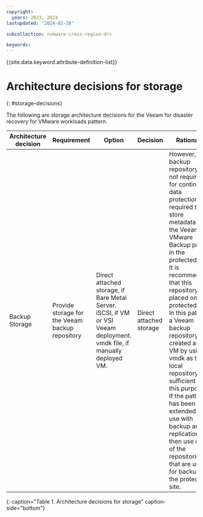 ```yaml
---
copyright:
  years: 2023, 2024
lastupdated: "2024-02-28"

subcollection: <vmware-cross-region-dr>

keywords:
---
```

{{site.data.keyword.attribute-definition-list}}

# Architecture decisions for storage
{: #storage-decisions}

The following are storage architecture decisions for the Veeam for disaster recovery for VMware workloads pattern.

| **Architecture decision** | **Requirement**                           | **Option**                                                                                                          | **Decision**      | **Rationale**                                                                                                                                                                                                                                                                                                                                                                                                                                                                                                                |
| ------------------------------- | ----------------------------------------------- | ------------------------------------------------------------------------------------------------------------------------- | ----------------------- | ---------------------------------------------------------------------------------------------------------------------------------------------------------------------------------------------------------------------------------------------------------------------------------------------------------------------------------------------------------------------------------------------------------------------------------------------------------------------------------------------------------------------------------- |
| Backup Storage                  | Provide storage for the Veeam backup repository | Direct attached storage, if Bare Metal Server. iSCSI, if VM or VSI Veeam deployment. vmdk file, if manually deployed VM. | Direct attached storage | However, a backup repository is not required for continuous data protection it is required to store metadata for the Veeam VMware Backup proxy in the protected site. It is recommended that this repository is placed on the protected site. In this pattern, a Veeam backup repository, created as a VM by using a vmdk as the local repository is sufficient for this purpose. If the pattern has been extended for use with backup and replication, then use one of the repositories that are used for backup on the protected site. |
{: caption="Table 1. Architecture decisions for storage" caption-side="bottom"}